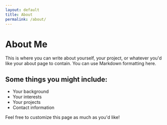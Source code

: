 ```yaml
---
layout: default
title: About
permalink: /about/
---
```


# About Me

This is where you can write about yourself, your project, or whatever you'd like your about page to contain. You can use Markdown formatting here.

## Some things you might include:

- Your background
- Your interests
- Your projects
- Contact information

Feel free to customize this page as much as you'd like!
